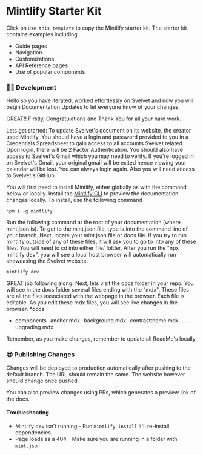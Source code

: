 # Mintlify Starter Kit

Click on `Use this template` to copy the Mintlify starter kit. The starter kit contains examples including

- Guide pages
- Navigation
- Customizations
- API Reference pages
- Use of popular components

### 👩‍💻 Development

Hello so you have iterated, worked effortlessly on Svelvet and now you will begin Documentation Updates to let everyone know of your changes.

GREAT!!
Firstly, Congratulations and Thank You for all your hard work.

Lets get started:
To update Svelvet's document on its website, the creator used Mintlify.
You should have a login and password provided to you in a Credentials Spreadsheet to gain access to all accounts Svelvet related. Upon login, there will be 2 Factor Authentication. You should also have access to Svelvet's Gmail which you may need to verify. If you're logged in on Svelvet's Gmail, your original gmail will be exited hence viewing your calendar will be lost. You can always login again.
Also you will need access to Svelvet's GitHub.

You will first need to install Mintlify, either globally as with the command below or locally.
Install the [Mintlify CLI](https://www.npmjs.com/package/mintlify) to preview the documentation changes locally. To install, use the following command

```
npm i -g mintlify
```

Run the following command at the root of your documentation (where mint.json is).
To get to the mint.json file, type ls into the command line of your branch.
Next, locate your mint.json file or docs file. If you try to run mintlify outside of any of these files, it will ask you to go to into any of these files.
You will need to cd into either file/ folder.
After you run the "npx mintlify dev", you will see a local host browser will automatically run showcasing the Svelvet website.

```
mintlify dev
```

GREAT job following along.
Next, lets visit the docs folder in your repo. You will see in the docs folder several files ending with the "mdx". These files are all the files associated with the webpage in the browser. Each file is editable. As you edit these mdx files, you will see live changes in the browser.
\*docs

- components
  -anchor.mdx
  -background.mdx
  -contrasttheme.mdx......
  -upgrading.mdx

Remember, as you make changes, remember to update all ReadMe's locally.

### 😎 Publishing Changes

Changes will be deployed to production automatically after pushing to the default branch. The URL should remain the same. The website however should change once pushed.

You can also preview changes using PRs, which generates a preview link of the docs.

#### Troubleshooting

- Mintlify dev isn't running - Run `mintlify install` it'll re-install dependencies.
- Page loads as a 404 - Make sure you are running in a folder with `mint.json`
